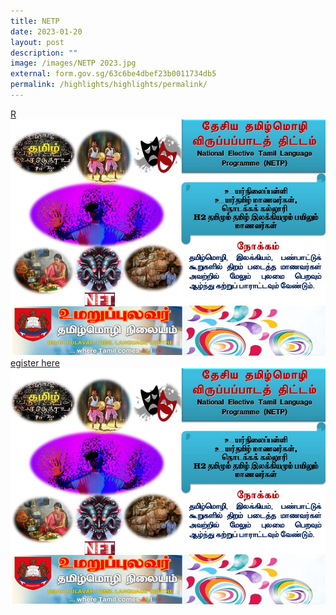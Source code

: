 ```yaml
---
title: NETP
date: 2023-01-20
layout: post
description: ""
image: /images/NETP 2023.jpg
external: form.gov.sg/63c6be4dbef23b0011734db5
permalink: /highlights/highlights/permalink/
---
```

[R![](/images/NETP%202023.jpg)egister here](https://form.gov.sg/63c6be4dbef23b0011734db5)![](/images/NETP%202023.jpg)